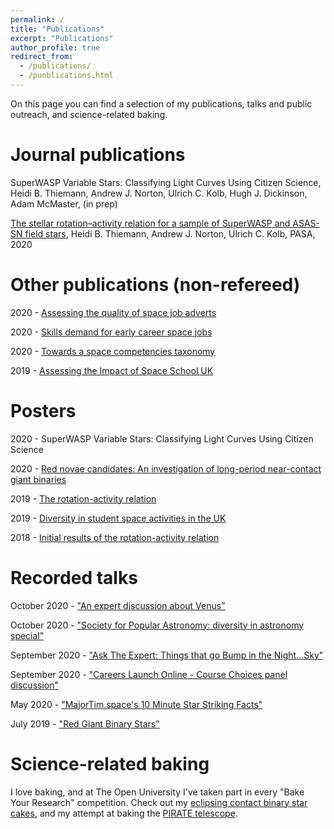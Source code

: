 ```yaml
---
permalink: /
title: "Publications"
excerpt: "Publications"
author_profile: true
redirect_from: 
  - /publications/
  - /punblications.html
---
```


On this page you can find a selection of my publications, talks and public outreach, and science-related baking.

Journal publications
======

SuperWASP Variable Stars: Classifying Light Curves Using Citizen Science, Heidi B. Thiemann, Andrew J. Norton, Ulrich C. Kolb, Hugh J. Dickinson, Adam McMaster, (in prep)

[The stellar rotation–activity relation for a sample of SuperWASP and ASAS-SN field stars](https://www.cambridge.org/core/journals/publications-of-the-astronomical-society-of-australia/article/stellar-rotationactivity-relation-for-a-sample-of-superwasp-and-asassn-field-stars/0B2772DE14A99FC44E73F32704D3FA8B), Heidi B. Thiemann, Andrew J. Norton, Ulrich C. Kolb, PASA, 2020

Other publications (non-refereed)
======

2020 - [Assessing the quality of space job adverts](https://spaceskills.org/job-advert-quality)

2020 - [Skills demand for early career space jobs](https://spaceskills.org/skills-demand-for-early-career-space-jobs)

2020 - [Towards a space competencies taxonomy](https://spaceskills.org/towards-a-space-competencies-taxonomy)

2019 - [Assessing the Impact of Space School UK](https://arxiv.org/abs/2006.06680)


Posters
======
2020 - SuperWASP Variable Stars: Classifying Light Curves Using Citizen Science

2020 - [Red novae candidates: An investigation of long-period near-contact giant binaries](https://ras.ac.uk/poster-contest/heidi-thiemann)

2019 - [The rotation-activity relation](https://nam2019.org/posters/details/32/160)

2019 - [Diversity in student space activities in the UK](https://www.hou.usra.edu/meetings/lpsc2019/eposter/2380.pdf)

2018 - [Initial results of the rotation-activity relation](https://www.cosmos.esa.int/documents/332006/1602912/AbstractBook.pdf)

Recorded talks
======
October 2020 - ["An expert discussion about Venus"](https://www.youtube.com/watch?v=dhhvbOaayhY)

October 2020 - ["Society for Popular Astronomy: diversity in astronomy special"](https://www.facebook.com/watch/live/?v=615513355794974&ref=watch_permalink)

September 2020 - ["Ask The Expert: Things that go Bump in the Night...Sky"](https://www.youtube.com/watch?v=fX1lfwIrHI4&list=PLar-D-A84stgVg2wxjDQaH1eAUDPdhRc3&index=8)

September 2020 - ["Careers Launch Online - Course Choices panel discussion"](https://www.youtube.com/watch?v=qWP9EmgGhpU)

May 2020 - ["MajorTim.space's 10 Minute Star Striking Facts"](https://www.youtube.com/watch?v=najA_qojpGA)

July 2019 - ["Red Giant Binary Stars"](https://www.youtube.com/watch?v=DbuOpXI202E)

Science-related baking
======

I love baking, and at The Open University I've taken part in every "Bake Your Research" competition. Check out my [eclipsing contact binary star cakes](https://twitter.com/heidi_teaman/status/1050045772371283979/photo/3), and my attempt at baking the [PIRATE telescope](https://twitter.com/heidi_teaman/status/1194254321266896896).
